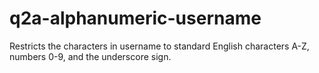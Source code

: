 # q2a-alphanumeric-username
Restricts the characters in username to standard English characters A-Z, numbers 0-9, and the underscore sign.
